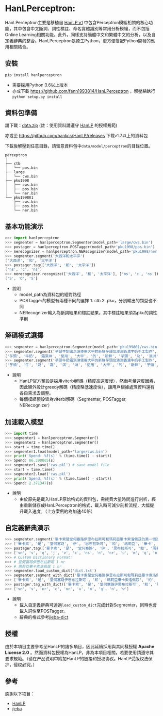 # HanLPerceptron:
HanLPerceptron主要是移植自 [HanLP v1](https://github.com/hankcs/HanLP/tree/1.x) 中包含Perceptron模組相關的核心功能，其中包含中文斷詞、詞性標註、命名實體識別等常用分析模組，而不包括Online Learning相關功能。此外，同樣支持簡體中文和繁體中文的分析，以及自定義辭典的整合。HanLPerceptron是原生Python，更方便搭配Python開發的應用相關結合。

## 安裝
```bash
pip install hanlperceptron
```
* 需要採用Python 3.6以上版本
* 亦或下載 https://github.com/fann1993814/HanLPerceptron ，解壓縮執行 `python setup.py install`

## 資料包準備
請下載：[data.zip](http://nlp.hankcs.com/download.php?file=data) (註：使用資料請遵守 [HanLP](https://github.com/hankcs/HanLP/) 的授權規範)

亦或至 https://github.com/hankcs/HanLP/releases 下載v1.7以上的資料包

下載後解壓到任意目錄，請留意資料包中`data/model/perceptron`的目錄位置。

    perceptron
    │
    ├── ctb
    │   └── pos.bin
    ├── large
    │   └── cws.bin
    ├── pku1998
    │   ├── cws.bin
    │   ├── pos.bin
    │   └── ner.bin
    └── pku199801
        ├── cws.bin
        ├── pos.bin
        └── ner.bin

## 基本功能演示
```python
>>> import hanlperceptron
>>> segmenter = hanlperceptron.Segmenter(model_path+'large/cws.bin')
>>> postager = hanlperceptron.POSTagger(model_path+'pku1998/pos.bin')
>>> nerecognizer = hanlperceptron.NERecognizer(model_path+'pku1998/ner.bin')
>>> segmenter.segment('大西洋和太平洋')
['大西洋', '和', '太平洋']
>>> postager.tag(['大西洋', '和', '太平洋'])
['ns', 'c', 'ns']
>>> nerecognizer.recognize(['大西洋', '和', '太平洋'], ['ns', 'c', 'ns'])
['S', 'O', 'S']
```
- 說明
  * model_path為資料包的絕對路徑
  * POSTagger的模型有兩種不同的選擇 1. ctb 2. pku，分別輸出的類型也不同
  * NERecognizer輸入為斷詞結果和標註結果，其中標註結果須為pku的詞性準則
  
## 解碼模式選擇
```python
>>> segmenter = hanlperceptron.Segmenter(model_path+'pku199801/cws.bin')
>>> segmenter.segment('芋頭牛奶霜淇淋使用大甲的新鮮芋頭及澳洲香濃牛奶手工製作', viterbi=True) #viterbi decode
['芋頭', '牛奶', '霜淇淋', '使用', '大甲', '的', '新鮮', '芋頭', '及', '澳洲', '香', '濃', '牛奶', '手工', '製作']
>>> segmenter.segment('芋頭牛奶霜淇淋使用大甲的新鮮芋頭及澳洲香濃牛奶手工製作', viterbi=False) #greedy decode
['芋頭', '牛', '奶', '霜', '淇', '淋', '使用', '大甲', '的', '新鮮', '芋頭', '及', '澳洲', '香', '濃', '牛奶', '手工', '製作']
```
- 說明
  * HanLP官方預設是採用viterbi解碼（精度高速度慢），然而考量速度因素，因此額外設計greedy解碼（精度略低速度快），讓用戶根據處理資料還有各自需求去調整。
  * 每個模組預設皆為viterbi解碼（Segmenter, POSTagger, NERecognizer）
  
## 加速載入模型
```python
>>> import time
>>> segmenter1 = hanlperceptron.Segmenter()
>>> segmenter2 = hanlperceptron.Segmenter()
>>> start = time.time()
>>> segmenter1.load(model_path+'large/cws.bin')
>>> print('Spend: %f(s)' % (time.time() - start))
>>> Spend: 86.390805(s)
>>> segmenter1.save('cws.pkl') # save model file
>>> start = time.time()
>>> segmenter2.load('cws.pkl')
>>> print('Spend: %f(s)' % (time.time() - start))
>>> Spend: 2.371347(s)
```
- 說明
  * 由於原先是載入HanLP原始格式的資料包，需耗費大量時間進行剖析，經由重新儲存成HanLPerceptron的格式，載入時可減少剖析流程，大幅提升載入速度。（上方案例約為加速40倍）
  
## 自定義辭典演示
```python
>>> segmenter.segment('畢卡索是堂何塞路伊思布拉斯可和瑪莉亞畢卡索洛佩茲的第一個孩子。')
>>> ['畢卡索', '是', '堂何塞路', '伊', '思布拉斯可', '和', '瑪莉亞', '畢卡', '索洛佩茲', '的', '第一', '個', '孩子', '。']
>>> postager.tag(['畢卡索', '是', '堂何塞路', '伊', '思布拉斯可', '和', '瑪莉亞', '畢卡', '索洛佩茲', '的', '第一', '個', '孩子', '。'])
>>> ['vn', 'v', 'q', 'j', 'v', 'c', 'ns', 'n', 'nr', 'u', 'm', 'q', 'n', 'w']
>>> # Custom Dictionary Format:
>>> # 堂何塞路伊思布拉斯可 1 nr
>>> # 瑪莉亞畢卡索洛佩茲 1 nr
>>> segmenter.load_custom_dict('dict.txt')
>>> segmenter.segment_with_dict('畢卡索是堂何塞路伊思布拉斯可和瑪莉亞畢卡索洛佩茲的第一個孩子。')
>>> ['畢卡索', '是', '堂何塞路伊思布拉斯可', '和', '瑪莉亞畢卡索洛佩茲', '的', '第一', '個', '孩子', '。']
>>> postager.tag_with_dict(['畢卡索', '是', '堂何塞路伊思布拉斯可', '和', '瑪莉亞畢卡索洛佩茲', '的', '第一', '個', '孩子', '。'])
>>> ['vn', 'v', 'nr', 'c', 'nr', 'u', 'm', 'q', 'n', 'w']
```
- 說明
  * 載入自定義辭典可透過`load_custom_dict`完成針對Segmenter，同時也會載入詞性至POSTagger。
  * 辭典的格式參考[jieba-dict](https://github.com/fxsjy/jieba/raw/master/extra_dict/dict.txt.big)

## 授權

由於本項目主要參考至HanLP的諸多項目，因此延續採用與其同樣授權 **Apache License 2.0** 。然而資料包授權為HanLP，非為本項目相關，若要使用請遵守其要求規範。（请在产品说明中附加HanLP的链接和授权协议。HanLP受版权法保护，侵权必究。）

## 參考

感謝以下项目：

- [HanLP](https://github.com/hankcs/HanLP/)
- [jieba](https://github.com/fxsjy/jieba/)
